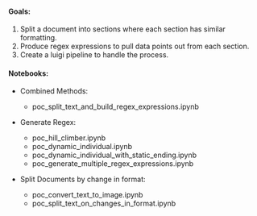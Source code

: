 #### Goals:

1. Split a document into sections where each section has similar formatting.
2. Produce regex expressions to pull data points out from each section.
3. Create a luigi pipeline to handle the process.

#### Notebooks:

- Combined Methods:
  - poc_split_text_and_build_regex_expressions.ipynb

- Generate Regex:
  - poc_hill_climber.ipynb
  - poc_dynamic_individual.ipynb
  - poc_dynamic_individual_with_static_ending.ipynb
  - poc_generate_multiple_regex_expressions.ipynb

- Split Documents by change in format:
  - poc_convert_text_to_image.ipynb
  - poc_split_text_on_changes_in_format.ipynb
